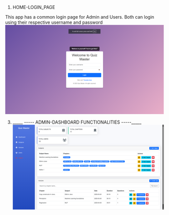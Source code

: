 1) HOME-LOGIN_PAGE

This app has a common login page for Admin and Users. Both can login using their respective username and password
   ![Image Alt](https://github.com/sameerthakur6780/QUIZ-MASTER-APP_AppDev1/blob/0fe91e428580e9dab9bfadbc2929f0a1845f0781/Screenshot%202025-04-29%20085735.png)

3) _____ ----- ADMIN-DASHBOARD FUNCTIONALITIES -----_____
 ![Image Alt](https://github.com/sameerthakur6780/QUIZ-MASTER-APP_AppDev1/blob/7ae0437b9885bd2f425bf3606584f15ae09a0ffe/Screenshot%202025-04-29%20084305.png)

